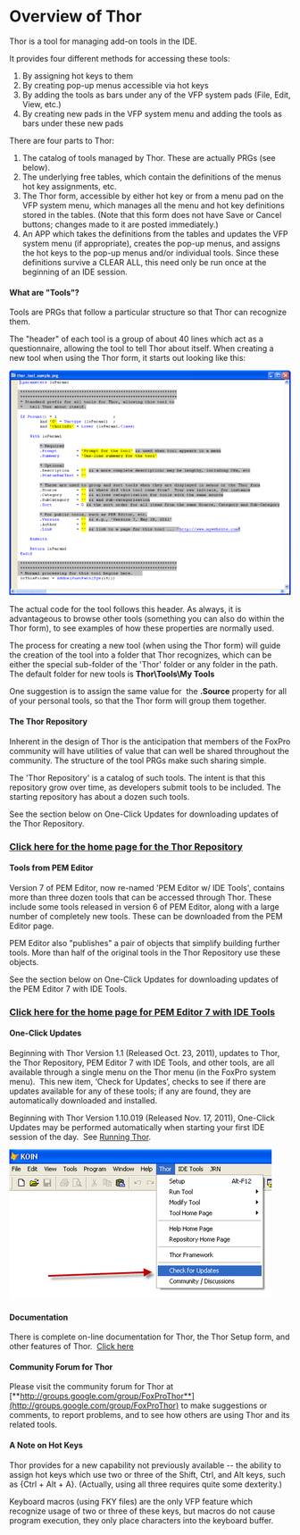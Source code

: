 ﻿Overview of Thor
===

Thor is a tool for managing add-on tools in the IDE.  

It provides four different methods for accessing these tools:

1.  By assigning hot keys to them
2.  By creating pop-up menus accessible via hot keys
3.  By adding the tools as bars under any of the VFP system pads (File, Edit, View, etc.)
4.  By creating new pads in the VFP system menu and adding the tools as bars under these new pads

There are four parts to Thor:

1.  The catalog of tools managed by Thor. These are actually PRGs (see below).
2.  The underlying free tables, which contain the definitions of the menus hot key assignments, etc.
3.  The Thor form, accessible by either hot key or from a menu pad on the VFP system menu, which manages all the menu and hot key definitions stored in the tables. (Note that this form does not have Save or Cancel buttons; changes made to it are posted immediately.)
4.  An APP which takes the definitions from the tables and updates the VFP system menu (if appropriate), creates the pop-up menus, and assigns the hot keys to the pop-up menus and/or individual tools. Since these definitions survive a CLEAR ALL, this need only be run once at the beginning of an IDE session.

#### **What are "Tools"?**

Tools are PRGs that follow a particular structure so that Thor can recognize them.  

The "header" of each tool is a group of about 40 lines which act as a questionnaire, allowing the tool to tell Thor about itself. When creating a new tool when using the Thor form, it starts out looking like this:  

![](Images/Thor_Overview_SampleToolHeader.png)

The actual code for the tool follows this header. As always, it is advantageous to browse other tools (something you can also do within the Thor form), to see examples of how these properties are normally used.  

The process for creating a new tool (when using the Thor form) will guide the creation of the tool into a folder that Thor recognizes, which can be either the special sub-folder of the 'Thor' folder or any folder in the path. The default folder for new tools is **Thor\Tools\My Tools**  

One suggestion is to assign the same value for  the **.Source** property for all of your personal tools, so that the Thor form will group them together.

#### **The Thor Repository**

Inherent in the design of Thor is the anticipation that members of the FoxPro community will have utilities of value that can well be shared throughout the community. The structure of the tool PRGs make such sharing simple.  

The 'Thor Repository' is a catalog of such tools. The intent is that this repository grow over time, as developers submit tools to be included. The starting repository has about a dozen such tools.  

See the section below on One-Click Updates for downloading updates of the Thor Repository.  

### [Click here for the home page for the Thor Repository](Thor_repository.md)

#### **Tools from PEM Editor**

Version 7 of PEM Editor, now re-named 'PEM Editor w/ IDE Tools', contains more than three dozen tools that can be accessed through Thor. These include some tools released in version 6 of PEM Editor, along with a large number of completely new tools. These can be downloaded from the PEM Editor page.  

PEM Editor also "publishes" a pair of objects that simplify building further tools. More than half of the original tools in the Thor Repository use these objects.  

See the section below on One-Click Updates for downloading updates of the PEM Editor 7 with IDE Tools.

### [Click here for the home page for PEM Editor 7 with IDE Tools](https://github.com/VFPX/PEMEditor) 


#### **One-Click Updates**   
Beginning with Thor Version 1.1 (Released Oct. 23, 2011), updates to Thor, the Thor Repository, PEM Editor 7 with IDE Tools, and other tools, are all available through a single menu on the Thor menu (in the FoxPro system menu).  This new item, ‘Check for Updates’, checks to see if there are updates available for any of these tools; if any are found, they are automatically downloaded and installed.

Beginning with Thor Version 1.10.019 (Released Nov. 17, 2011), One-Click Updates may be performed automatically when starting your first IDE session of the day.  See [Running Thor](Thor_running.md).

![](Images/Thor_Overview_image_2.png)

#### **Documentation**

There is complete on-line documentation for Thor, the Thor Setup form, and other features of Thor.  [Click here](Thor_help.md)

#### **Community Forum for Thor**

Please visit the community forum for Thor at [**http://groups.google.com/group/FoxProThor**](http://groups.google.com/group/FoxProThor) to make suggestions or comments, to report problems, and to see how others are using Thor and its related tools.

#### **A Note on Hot Keys**

Thor provides for a new capability not previously available -- the ability to assign hot keys which use two or three of the Shift, Ctrl, and Alt keys, such as {Ctrl + Alt + A}. (Actually, using all three requires quite some dexterity.)  

Keyboard macros (using FKY files) are the only VFP feature which recognize usage of two or three of these keys, but macros do not cause program execution, they only place characters into the keyboard buffer.